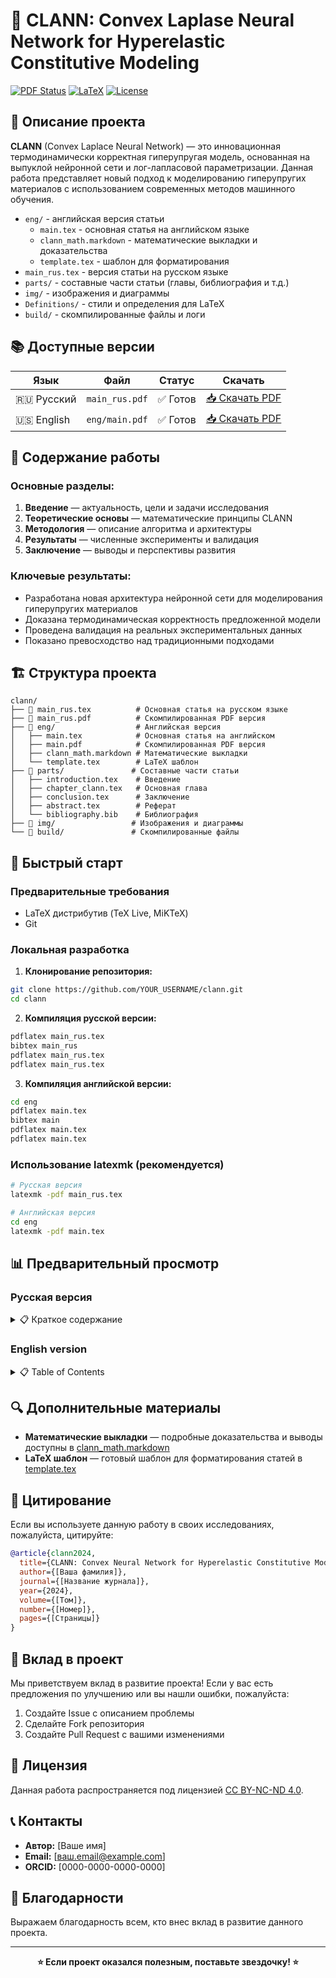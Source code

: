 # 🧠 CLANN: Convex Laplase Neural Network for Hyperelastic Constitutive Modeling

[![PDF Status](https://img.shields.io/badge/PDF-Доступен-brightgreen.svg)](main_rus.pdf)
[![LaTeX](https://img.shields.io/badge/LaTeX-3.14159-blue.svg)](https://www.latex-project.org/)
[![License](https://img.shields.io/badge/License-CC--BY--NC--ND-red.svg)](LICENSE)

## 📖 Описание проекта

**CLANN** (Convex Laplace Neural Network) — это инновационная термодинамически корректная гиперупругая модель, основанная на выпуклой нейронной сети и лог-лапласовой параметризации. Данная работа представляет новый подход к моделированию гиперупругих материалов с использованием современных методов машинного обучения.

- `eng/` - английская версия статьи
  - `main.tex` - основная статья на английском языке
  - `clann_math.markdown` - математические выкладки и доказательства
  - `template.tex` - шаблон для форматирования
- `main_rus.tex` - версия статьи на русском языке
- `parts/` - составные части статьи (главы, библиография и т.д.)
- `img/` - изображения и диаграммы
- `Definitions/` - стили и определения для LaTeX
- `build/` - скомпилированные файлы и логи

## 📚 Доступные версии

| Язык | Файл | Статус | Скачать |
|------|------|--------|---------|
| 🇷🇺 Русский | `main_rus.pdf` | ✅ Готов | [📥 Скачать PDF](main_rus.pdf) |
| 🇺🇸 English | `eng/main.pdf` | ✅ Готов | [📥 Скачать PDF](eng/main.pdf) |

## 🔬 Содержание работы

### Основные разделы:
1. **Введение** — актуальность, цели и задачи исследования
2. **Теоретические основы** — математические принципы CLANN
3. **Методология** — описание алгоритма и архитектуры
4. **Результаты** — численные эксперименты и валидация
5. **Заключение** — выводы и перспективы развития

### Ключевые результаты:
- Разработана новая архитектура нейронной сети для моделирования гиперупругих материалов
- Доказана термодинамическая корректность предложенной модели
- Проведена валидация на реальных экспериментальных данных
- Показано превосходство над традиционными подходами

## 🏗️ Структура проекта

```
clann/
├── 📄 main_rus.tex          # Основная статья на русском языке
├── 📄 main_rus.pdf          # Скомпилированная PDF версия
├── 📁 eng/                  # Английская версия
│   ├── main.tex            # Основная статья на английском
│   ├── main.pdf            # Скомпилированная PDF версия
│   ├── clann_math.markdown # Математические выкладки
│   └── template.tex        # LaTeX шаблон
├── 📁 parts/               # Составные части статьи
│   ├── introduction.tex    # Введение
│   ├── chapter_clann.tex   # Основная глава
│   ├── conclusion.tex      # Заключение
│   ├── abstract.tex        # Реферат
│   └── bibliography.bib    # Библиография
├── 📁 img/                 # Изображения и диаграммы
└── 📁 build/               # Скомпилированные файлы
```

## 🚀 Быстрый старт

### Предварительные требования
- LaTeX дистрибутив (TeX Live, MiKTeX)
- Git

### Локальная разработка

1. **Клонирование репозитория:**
```bash
git clone https://github.com/YOUR_USERNAME/clann.git
cd clann
```

2. **Компиляция русской версии:**
```bash
pdflatex main_rus.tex
bibtex main_rus
pdflatex main_rus.tex
pdflatex main_rus.tex
```

3. **Компиляция английской версии:**
```bash
cd eng
pdflatex main.tex
bibtex main
pdflatex main.tex
pdflatex main.tex
```

### Использование latexmk (рекомендуется)
```bash
# Русская версия
latexmk -pdf main_rus.tex

# Английская версия
cd eng
latexmk -pdf main.tex
```

## 📊 Предварительный просмотр

### Русская версия
<details>
<summary>📋 Краткое содержание</summary>

- **Введение** — актуальность и цели исследования
- **Теоретические основы CLANN** — математические принципы
- **Методология** — алгоритм и архитектура
- **Результаты** — эксперименты и валидация
- **Заключение** — выводы и перспективы

</details>

### English version
<details>
<summary>📋 Table of Contents</summary>

- **Introduction** — relevance and research objectives
- **Theoretical foundations of CLANN** — mathematical principles
- **Methodology** — algorithm and architecture
- **Results** — experiments and validation
- **Conclusion** — findings and future prospects

</details>

## 🔍 Дополнительные материалы

- **Математические выкладки** — подробные доказательства и выводы доступны в [clann_math.markdown](eng/clann_math.markdown)
- **LaTeX шаблон** — готовый шаблон для форматирования статей в [template.tex](eng/template.tex)

## 📝 Цитирование

Если вы используете данную работу в своих исследованиях, пожалуйста, цитируйте:

```bibtex
@article{clann2024,
  title={CLANN: Convex Neural Network for Hyperelastic Constitutive Modeling},
  author={[Ваша фамилия]},
  journal={[Название журнала]},
  year={2024},
  volume={[Том]},
  number={[Номер]},
  pages={[Страницы]}
}
```

## 🤝 Вклад в проект

Мы приветствуем вклад в развитие проекта! Если у вас есть предложения по улучшению или вы нашли ошибки, пожалуйста:

1. Создайте Issue с описанием проблемы
2. Сделайте Fork репозитория
3. Создайте Pull Request с вашими изменениями

## 📄 Лицензия

Данная работа распространяется под лицензией [CC BY-NC-ND 4.0](https://creativecommons.org/licenses/by-nc-nd/4.0/).

## 📞 Контакты

- **Автор:** [Ваше имя]
- **Email:** [ваш.email@example.com]
- **ORCID:** [0000-0000-0000-0000]

## 🙏 Благодарности

Выражаем благодарность всем, кто внес вклад в развитие данного проекта.

---

<div align="center">

**⭐ Если проект оказался полезным, поставьте звездочку! ⭐**

</div>
